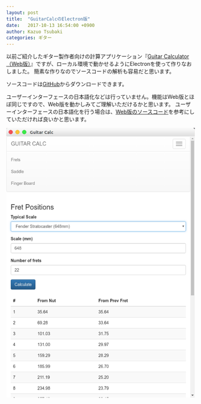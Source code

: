 ```yaml
---
layout: post
title:  "GuitarCalcのElectron版"
date:   2017-10-13 16:54:00 +0900
author: Kazuo Tsubaki
categories: ギター
---
```

以前ご紹介したギター製作者向けの計算アプリケーション『[Guitar Calculator（Web版）](https://guitar-calc.herokuapp.com/)』ですが、ローカル環境で動かせるようにElectronを使って作りなおしました。
簡素な作りなのでソースコードの解析も容易だと思います。

ソースコードは[GitHub](https://github.com/kazz12211/guitarcalc)からダウンロードできます。

ユーザーインターフェースの日本語化などは行っていません。機能はWeb版とほぼ同じですので、Web版を動かしみてご理解いただけるかと思います。
ユーザーインターフェースの日本語化を行う場合は、[Web版のソースコード](https://github.com/kazz12211/fret-calculator)を参考にしていただければ良いかと思います。

![](/assets/post-images/guitarcalc_electron.png)
